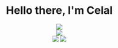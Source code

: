 <h1 align="center">Hello there, I'm Celal</h1>

<div align="center">
    <img src="https://media.discordapp.net/attachments/959490630919262248/959532367729549382/zyro-image.png">
</div>

<div align="center">
    <a href="https://discord.com/users/571651448761352212" alt="Discord Profile"><img src="https://lanyard.cnrad.dev/api/571651448761352212"></a>
</div>

<div align="center">
    <a href="https://discord.link/ttz6dJ9CCz" alt="Discord Server"><img src="https://shields.io/badge/Discord-black?style=for-the-badge&logo=discord"></a>
    <a href="https://instagram.com/celalcakmakr1" alt="Instagram"><img src="https://shields.io/badge/Instagram-black?style=for-the-badge&logo=instagram"></a>
</div>

